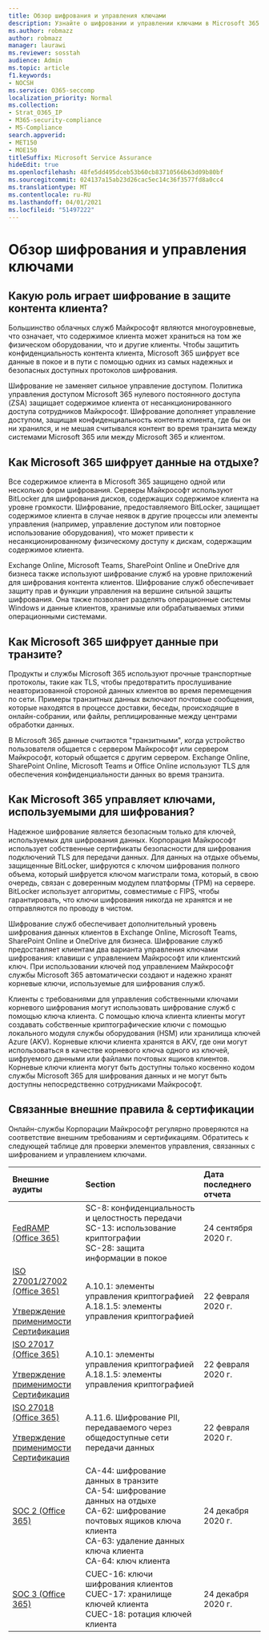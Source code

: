 ```yaml
---
title: Обзор шифрования и управления ключами
description: Узнайте о шифровании и управлении ключами в Microsoft 365
ms.author: robmazz
author: robmazz
manager: laurawi
ms.reviewer: sosstah
audience: Admin
ms.topic: article
f1.keywords:
- NOCSH
ms.service: O365-seccomp
localization_priority: Normal
ms.collection:
- Strat_O365_IP
- M365-security-compliance
- MS-Compliance
search.appverid:
- MET150
- MOE150
titleSuffix: Microsoft Service Assurance
hideEdit: true
ms.openlocfilehash: 48fe5dd495dceb53b60cb83710566b63d09b80bf
ms.sourcegitcommit: 024137a15ab23d26cac5ec14c36f3577fd8a0cc4
ms.translationtype: MT
ms.contentlocale: ru-RU
ms.lasthandoff: 04/01/2021
ms.locfileid: "51497222"
---
```

# <a name="encryption-and-key-management-overview"></a>Обзор шифрования и управления ключами

## <a name="what-role-does-encryption-play-in-protecting-customer-content"></a>Какую роль играет шифрование в защите контента клиента?

Большинство облачных служб Майкрософт являются многоуровневые, что означает, что содержимое клиента может храниться на том же физическом оборудовании, что и другие клиенты. Чтобы защитить конфиденциальность контента клиента, Microsoft 365 шифрует все данные в покое и в пути с помощью одних из самых надежных и безопасных доступных протоколов шифрования.

Шифрование не заменяет сильное управление доступом. Политика управления доступом Microsoft 365 нулевого постоянного доступа (ZSA) защищает содержимое клиента от несанкционированного доступа сотрудников Майкрософт. Шифрование дополняет управление доступом, защищая конфиденциальность контента клиента, где бы он ни хранился, и не мешая считывался контент во время транзита между системами Microsoft 365 или между Microsoft 365 и клиентом.

## <a name="how-does-microsoft-365-encrypt-data-at-rest"></a>Как Microsoft 365 шифрует данные на отдыхе?

Все содержимое клиента в Microsoft 365 защищено одной или несколько форм шифрования. Серверы Майкрософт используют BitLocker для шифрования дисков, содержащих содержимое клиента на уровне громкости. Шифрование, предоставляемого BitLocker, защищает содержимое клиента в случае неявок в другие процессы или элементы управления (например, управление доступом или повторное использование оборудования), что может привести к несанкционированному физическому доступу к дискам, содержащим содержимое клиента.

Exchange Online, Microsoft Teams, SharePoint Online и OneDrive для бизнеса также используют шифрование служб на уровне приложений для шифрования контента клиентов. Шифрование служб обеспечивает защиту прав и функции управления на вершине сильной защиты шифрования. Она также позволяет разделять операционные системы Windows и данные клиентов, хранимые или обрабатываемых этими операционными системами.

## <a name="how-does-microsoft-365-encrypt-data-in-transit"></a>Как Microsoft 365 шифрует данные при транзите?

Продукты и службы Microsoft 365 используют прочные транспортные протоколы, такие как TLS, чтобы предотвратить прослушивание неавторизованной стороной данных клиентов во время перемещения по сети. Примеры транзитных данных включают почтовые сообщения, которые находятся в процессе доставки, беседы, происходящие в онлайн-собрании, или файлы, реплицированные между центрами обработки данных.

В Microsoft 365 данные считаются "транзитными", когда устройство пользователя общается с сервером Майкрософт или сервером Майкрософт, который общается с другим сервером. Exchange Online, SharePoint Online, Microsoft Teams и Office Online используют TLS для обеспечения конфиденциальности данных во время транзита.

## <a name="how-does-microsoft-365-manage-the-keys-used-for-encryption"></a>Как Microsoft 365 управляет ключами, используемыми для шифрования?

Надежное шифрование является безопасным только для ключей, используемых для шифрования данных. Корпорация Майкрософт использует собственные сертификаты безопасности для шифрования подключений TLS для передачи данных. Для данных на отдыхе объемы, защищенные BitLocker, шифруются с ключом шифрования полного объема, который шифруется ключом магистрали тома, который, в свою очередь, связан с доверенным модулем платформы (TPM) на сервере. BitLocker использует алгоритмы, совместимые с FIPS, чтобы гарантировать, что ключи шифрования никогда не хранятся и не отправляются по проводу в чистом.

Шифрование служб обеспечивает дополнительный уровень шифрования данных клиентов в Exchange Online, Microsoft Teams, SharePoint Online и OneDrive для бизнеса. Шифрование служб предоставляет клиентам два варианта управления ключами шифрования: клавиши с управлением Майкрософт или клиентский ключ. При использовании ключей под управлением Майкрософт службы Microsoft 365 автоматически создают и надежно хранят корневые ключи, используемые для шифрования служб.

Клиенты с требованиями для управления собственными ключами корневого шифрования могут использовать шифрование служб с помощью ключа клиента. С помощью ключа клиента клиенты могут создавать собственные криптографические ключи с помощью локального модуля службы оборудования (HSM) или хранилища ключей Azure (AKV). Корневые ключи клиента хранятся в AKV, где они могут использоваться в качестве корневого ключа одного из ключей, шифруемого данными или файлами почтовых ящиков клиентов. Корневые ключи клиента могут быть доступны только косвенно кодом службы Microsoft 365 для шифрования данных и не могут быть доступны непосредственно сотрудниками Майкрософт.

## <a name="related-external-regulations--certifications"></a>Связанные внешние правила & сертификации

Онлайн-службы Корпорации Майкрософт регулярно проверяются на соответствие внешним требованиям и сертификациям. Обратитесь к следующей таблице для проверки элементов управления, связанных с шифрованием и управлением ключами.

| **Внешние аудиты** | **Section** | **Дата последнего отчета** |
|:--------------------|:------------|:-----------------------|
| [FedRAMP (Office 365)](https://compliance.microsoft.com/compliancemanager) | SC-8: конфиденциальность и целостность передачи <br> SC-13: использование криптографии <br> SC-28: защита информации в покое <br>  | 24 сентября 2020 г. |
| [ISO 27001/27002 (Office 365)](https://servicetrust.microsoft.com/ViewPage/MSComplianceGuideV3?command=Download&downloadType=Document&downloadId=d7864d4f-e053-4cc4-a964-fa526d07c3be&tab=7027ead0-3d6b-11e9-b9e1-290b1eb4cdeb&docTab=7027ead0-3d6b-11e9-b9e1-290b1eb4cdeb_ISO_Reports) <br><br> [Утверждение применимости](https://servicetrust.microsoft.com/ViewPage/MSComplianceGuide?command=Download&downloadType=Document&downloadId=8ee1e46b-2ada-4e7b-bb7d-4c55a8cb6fcd&docTab=4ce99610-c9c0-11e7-8c2c-f908a777fa4d_ISO_Reports) <br> [Сертификация](https://servicetrust.microsoft.com/ViewPage/MSComplianceGuideV3?command=Download&downloadType=Document&downloadId=1e84a14a-2468-45ac-9412-5e53250d57ec&tab=7027ead0-3d6b-11e9-b9e1-290b1eb4cdeb&docTab=7027ead0-3d6b-11e9-b9e1-290b1eb4cdeb_ISO_Reports) | A.10.1: элементы управления криптографией <br> A.18.1.5: элементы управления криптографией | 22 февраля 2020 г. |
| [ISO 27017 (Office 365)](https://servicetrust.microsoft.com/ViewPage/MSComplianceGuideV3?command=Download&downloadType=Document&downloadId=d7864d4f-e053-4cc4-a964-fa526d07c3be&tab=7027ead0-3d6b-11e9-b9e1-290b1eb4cdeb&docTab=7027ead0-3d6b-11e9-b9e1-290b1eb4cdeb_ISO_Reports) <br><br> [Утверждение применимости](https://servicetrust.microsoft.com/ViewPage/MSComplianceGuide?command=Download&downloadType=Document&downloadId=8ee1e46b-2ada-4e7b-bb7d-4c55a8cb6fcd&docTab=4ce99610-c9c0-11e7-8c2c-f908a777fa4d_ISO_Reports) <br> [Сертификация](https://servicetrust.microsoft.com/ViewPage/MSComplianceGuideV3?command=Download&downloadType=Document&downloadId=70de0999-5451-43a3-9ef4-761e8fbfb1a3&tab=7027ead0-3d6b-11e9-b9e1-290b1eb4cdeb&docTab=7027ead0-3d6b-11e9-b9e1-290b1eb4cdeb_ISO_Reports) | A.10.1: элементы управления криптографией <br> A.18.1.5: элементы управления криптографией | 22 февраля 2020 г. |
| [ISO 27018 (Office 365)](https://servicetrust.microsoft.com/ViewPage/MSComplianceGuideV3?command=Download&downloadType=Document&downloadId=d7864d4f-e053-4cc4-a964-fa526d07c3be&tab=7027ead0-3d6b-11e9-b9e1-290b1eb4cdeb&docTab=7027ead0-3d6b-11e9-b9e1-290b1eb4cdeb_ISO_Reports) <br><br> [Утверждение применимости](https://servicetrust.microsoft.com/ViewPage/MSComplianceGuide?command=Download&downloadType=Document&downloadId=8ee1e46b-2ada-4e7b-bb7d-4c55a8cb6fcd&docTab=4ce99610-c9c0-11e7-8c2c-f908a777fa4d_ISO_Reports) <br> [Сертификация](https://servicetrust.microsoft.com/ViewPage/MSComplianceGuideV3?command=Download&downloadType=Document&downloadId=43e89534-f48d-42ea-a7a7-3523ff516036&tab=7027ead0-3d6b-11e9-b9e1-290b1eb4cdeb&docTab=7027ead0-3d6b-11e9-b9e1-290b1eb4cdeb_ISO_Reports) | A.11.6. Шифрование PII, передаваемого через общедоступные сети передачи данных | 22 февраля 2020 г. |
| [SOC 2 (Office 365)](https://servicetrust.microsoft.com/ViewPage/MSComplianceGuideV3?command=Download&downloadType=Document&downloadId=a73c1738-7892-42b7-acd3-87b6371c53f6&tab=7027ead0-3d6b-11e9-b9e1-290b1eb4cdeb&docTab=7027ead0-3d6b-11e9-b9e1-290b1eb4cdeb_SOC_%2F_SSAE_16_Reports) | CA-44: шифрование данных в транзите <br> CA-54: шифрование данных на отдыхе <br> CA-62: шифрование почтовых ящиков ключа клиента <br> CA-63: удаление данных ключа клиента <br> CA-64: ключ клиента | 24 декабря 2020 г. |
| [SOC 3 (Office 365)](https://servicetrust.microsoft.com/ViewPage/MSComplianceGuideV3?command=Download&downloadType=Document&downloadId=274054e5-4968-48d2-bf94-9a8eda5d7a93&tab=7027ead0-3d6b-11e9-b9e1-290b1eb4cdeb&docTab=7027ead0-3d6b-11e9-b9e1-290b1eb4cdeb_SOC_%2F_SSAE_16_Reports) | CUEC-16: ключи шифрования клиентов <br> CUEC-17: хранилище ключей клиента <br>  CUEC-18: ротация ключей клиента| 24 декабря 2020 г. |
